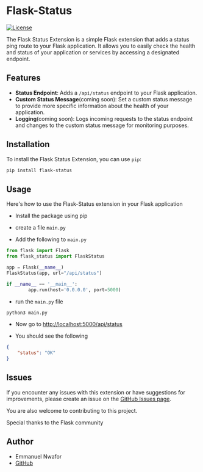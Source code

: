 # Flask-Status

[![License](https://img.shields.io/badge/License-MIT-blue.svg)](LICENSE)

The Flask Status Extension is a simple Flask extension that adds a status ping route to your Flask application. It allows you to easily check the health and status of your application or services by accessing a designated endpoint.

## Features

- **Status Endpoint**: Adds a `/api/status` endpoint to your Flask application.
- **Custom Status Message**(coming soon): Set a custom status message to provide more specific information about the health of your application.
- **Logging**(coming soon): Logs incoming requests to the status endpoint and changes to the custom status message for monitoring purposes.

## Installation

To install the Flask Status Extension, you can use `pip`:

```bash
pip install flask-status
```

## Usage

Here's how to use the Flask-Status extension in your Flask application

- Install the package using pip

- create a file `main.py`

- Add the following to `main.py`

```python
from flask import Flask
from flask_status import FlaskStatus

app = Flask(__name__)
FlaskStatus(app, url="/api/status")

if __name__ == '__main__':
        app.run(host='0.0.0.0', port=5000)
```

- run the `main.py` file

```bash
python3 main.py
```

- Now go to [http://localhost:5000/api/status](http://localhost:5000/api/status)

- You should see the following

```json
{
    "status": "OK"
}
```

## Issues

If you encounter any issues with this extension or have suggestions for improvements, please create an issue on the [GitHub Issues page](https://github.com/Emmo00/flask-status/issues).

You are also welcome to contributing to this project.

Special thanks to the Flask community

## Author

- Emmanuel Nwafor
- [GitHub](https://github.com/Emmo00)
